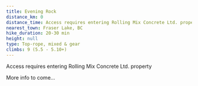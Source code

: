 ```yaml
---
title: Evening Rock
distance_km: 0
distance_time: Access requires entering Rolling Mix Concrete Ltd. property 
nearest_town: Fraser Lake, BC
hike_duration: 20-30 min
height: null
type: Top-rope, mixed & gear
climbs: 9 (5.5 - 5.10+)
---
```


Access requires entering Rolling Mix Concrete Ltd. property

More info to come...